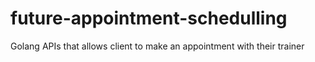 # future-appointment-schedulling
Golang APIs  that allows client to make an appointment with their trainer
